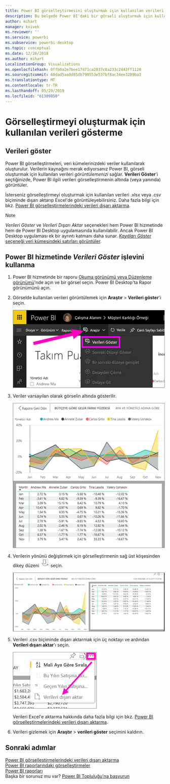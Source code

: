 ```yaml
---
title: Power BI görselleştirmesini oluşturmak için kullanılan verileri gösterme
description: Bu belgede Power BI'daki bir görseli oluşturmak için kullanılan verileri gösterme ve bu verileri .csv dosyası biçiminde dışarı aktarma adımları açıklanmaktadır.
author: mihart
manager: kvivek
ms.reviewer: ''
ms.service: powerbi
ms.subservice: powerbi-desktop
ms.topic: conceptual
ms.date: 12/26/2018
ms.author: mihart
LocalizationGroup: Visualizations
ms.openlocfilehash: 0ffb0a2e7bee17d71ca2037c8a233c2443ff1120
ms.sourcegitcommit: 60dad5aa0d85db790553e537bf8ac34ee3289ba3
ms.translationtype: MT
ms.contentlocale: tr-TR
ms.lasthandoff: 05/29/2019
ms.locfileid: "61389850"
---
```

# <a name="show-the-data-that-was-used-to-create-the-visualization"></a>Görselleştirmeyi oluşturmak için kullanılan verileri gösterme
## <a name="show-data"></a>Verileri göster
Power BI görselleştirmeleri, veri kümelerinizdeki veriler kullanılarak oluşturulur. Verilerin kaynağını merak ediyorsanız Power BI, görseli oluşturmak için kullanılan verileri *görüntülemenizi* sağlar. **Verileri Göster**'i seçtiğinizde, Power BI ilgili verileri görselleştirmenin altında (veya yanında) görüntüler.

İsterseniz görselleştirmeyi oluşturmak için kullanılan verileri .xlsx veya .csv biçiminde dışarı aktarıp Excel'de görüntüleyebilirsiniz. Daha fazla bilgi için bkz. [Power BI görselleştirmelerindeki verileri dışarı aktarma](power-bi-visualization-export-data.md).

> [!NOTE]
> *Verileri Göster* ve *Verileri Dışarı Aktar* seçenekleri hem Power BI hizmetinde hem de Power BI Desktop uygulamasında kullanılabilir. Ancak Power BI Desktop uygulaması ek bir ayrıntı katmanı daha sunar. [*Kayıtları Göster* seçeneği veri kümesindeki satırları görüntüler](../desktop-see-data-see-records.md).
> 
> 

## <a name="using-show-data-in-power-bi-service"></a>Power BI hizmetinde *Verileri Göster* işlevini kullanma
1. Power BI hizmetinde bir raporu [Okuma görünümü veya Düzenleme görünümü](../service-interact-with-a-report-in-editing-view.md)'nde açın ve bir görsel seçin.  Power BI Desktop'ta Rapor görünümünü açın.
2. Görselde kullanılan verileri görüntülemek için **Araştır** > **Verileri göster**'i seçin.
   
   ![Verileri Göster’i seçme](media/service-reports-show-data/power-bi-show-data.png)
3. Veriler varsayılan olarak görselin altında gösterilir.
   
   ![görsel ve veri dikey görüntüsü](media/service-reports-show-data/power-bi-explore-show-data.png)
4. Verilerin yönünü değiştirmek için görselleştirmenin sağ üst köşesinden dikey düzeni ![](media/service-reports-show-data/power-bi-vertical-icon-new.png) seçin.
   
   ![görsel ve veri yatay görüntüsü](media/service-reports-show-data/power-bi-explore-show-data2.png)
5. Verileri .csv biçiminde dışarı aktarmak için üç noktayı ve ardından **Verileri dışarı aktar**'ı seçin.
   
    ![Verileri dışarı aktar’ı seçme](media/service-reports-show-data/power-bi-export-data-new.png)
   
    Verileri Excel'e aktarma hakkında daha fazla bilgi için bkz. [Power BI görselleştirmelerindeki verileri dışarı aktarma](power-bi-visualization-export-data.md).
6. Verileri gizlemek için **Araştır** > **verileri göster** seçimini kaldırın.

## <a name="next-steps"></a>Sonraki adımlar
[Power BI görselleştirmelerindeki verileri dışarı aktarma](power-bi-visualization-export-data.md)    
[Power BI raporlarındaki görselleştirmeler](power-bi-report-visualizations.md)    
[Power BI raporları](../consumer/end-user-reports.md)    
Başka bir sorunuz mu var? [Power BI Topluluğu'na başvurun](http://community.powerbi.com/)

